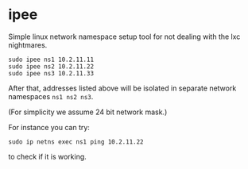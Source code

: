 ipee
========

Simple linux network namespace setup tool for not dealing with the lxc nightmares.

    sudo ipee ns1 10.2.11.11
    sudo ipee ns2 10.2.11.22
    sudo ipee ns3 10.2.11.33

After that, addresses listed above will be isolated in separate network namespaces ``ns1 ns2 ns3``.

(For simplicity we assume 24 bit network mask.)

For instance you can try:

    sudo ip netns exec ns1 ping 10.2.11.22

to check if it is working.

